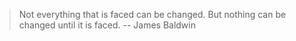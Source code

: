 > Not everything that is faced can be changed.
> But nothing can be changed until it is faced.
> -- James Baldwin

